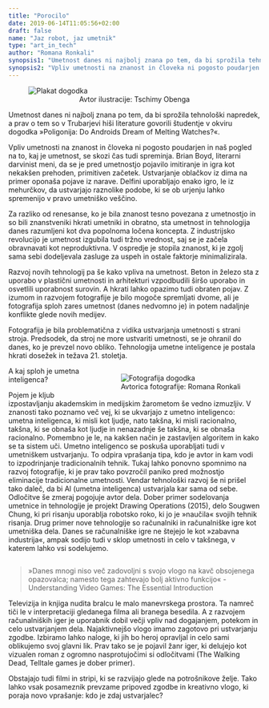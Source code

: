 ```yaml
---
title: "Porocilo"
date: 2019-06-14T11:05:56+02:00
draft: false
name: "Jaz robot, jaz umetnik"
type: "art_in_tech"
author: "Romana Ronkali"
synopsis1: "Umetnost danes ni najbolj znana po tem, da bi sprožila tehnološki napredek, a prav o tem so v Trubarjevi hiši literature govorili študentje v okviru dogodka »Poligonija: Do Androids Dream of Melting Watches?«."
synopsis2: "Vpliv umetnosti na znanost in človeka ni pogosto poudarjen in naš pogled na to, kaj je umetnost, se skozi čas tudi spreminja. Brian Boyd, literarni darvinist meni, da se je pred umetnostjo pojavilo imitiranje in igra kot nekakšen prehoden, primitiven začetek. "
---
```


<aside class="col-md-12 singleMargin mx-auto">
    <figure>
      <img class="img-fluid greyscale-img" src="/images/art_in_tech/banner.jpg" alt="Plakat dogodka"/>
      <figcaption style="text-align:center;font-size:14px">Avtor ilustracije: Tschimy Obenga</figcaption>
    </figure>
</aside>
<p class="singleMargin intro">
<span class="first-char">U</span>metnost danes ni najbolj znana po tem, da bi sprožila tehnološki napredek, a prav o tem so v Trubarjevi hiši literature govorili študentje v okviru dogodka »Poligonija: Do Androids Dream of Melting Watches?«.
</p>
<p class="singleMargin">
Vpliv umetnosti na znanost in človeka ni pogosto poudarjen in naš pogled na to, kaj je umetnost, se skozi čas tudi spreminja. Brian Boyd, literarni darvinist meni, da se je pred umetnostjo pojavilo imitiranje in igra kot nekakšen prehoden, primitiven začetek. Ustvarjanje oblačkov iz dima na primer oponaša pojave iz narave. Delfini uporabljajo enako igro, le iz mehurčkov, da ustvarjajo raznolike podobe, ki se ob urjenju lahko spremenijo v pravo umetniško veščino.
</p>
<p class="singleMargin">
Za razliko od renesanse, ko je bila znanost tesno povezana z umetnostjo in so bili znanstveniki hkrati umetniki in obratno, sta umetnost in tehnologija danes razumljeni kot dva popolnoma ločena koncepta. Z industrijsko revolucijo je umetnost izgubila tudi tržno vrednost, saj se je začela obravnavati kot neproduktivna. V ospredje je stopila znanost, ki je zgolj sama sebi dodeljevala zasluge za uspeh in ostale faktorje minimalizirala.
</p>
<p class="singleMargin">
Razvoj novih tehnologij pa še kako vpliva na umetnost. Beton in železo sta z uporabo v plastični umetnosti in arhitekturi vzpodbudili širšo uporabo in osvetlili uporabnost surovin. A hkrati lahko opazimo tudi obraten pojav. Z izumom in razvojem fotografije je bilo mogoče spremljati dvome, ali je fotografija sploh zares umetnost (danes nedvomno je) in potem nadaljnje konflikte glede novih medijev.
</p>
<p class="singleMargin">
Fotografija je bila problematična z vidika ustvarjanja umetnosti s strani stroja. Predsodek, da stroj ne more ustvariti umetnosti, se je ohranil do danes, ko je prevzel novo obliko. Tehnologija umetne inteligence je postala hkrati dosežek in težava 21. stoletja.
</p>
<aside class="col-md-7 singleMargin mx-auto" style="float:right;">
    <figure>
      <img class="img-fluid greyscale-img" src="/images/art_in_tech/fotka1.jpg" alt="Fotografija dogodka"/>
      <figcaption style="text-align:center;font-size:14px">Avtorica fotografije: Romana Ronkali</figcaption>
    </figure>
</aside>
<p class="singleMargin">
A kaj sploh je umetna inteligenca?
</p>
<p class="singleMargin">
Pojem je kljub izpostavljanju akademskim in medijskim žarometom še vedno izmuzljiv. V znanosti tako poznamo več vej, ki se ukvarjajo z umetno inteligenco: umetna inteligenca, ki misli kot ljudje, nato takšna, ki misli racionalno, takšna, ki se obnaša kot ljudje in nenazadnje še takšna, ki se obnaša racionalno. Pomembno je le, na kakšen način je zastavljen algoritem in kako se ta sistem uči.
Umetno inteligenco se poskuša uporabljati tudi v umetniškem ustvarjanju. To odpira vprašanja tipa, kdo je avtor in kam vodi to izpodrinjanje tradicionalnih tehnik. Tukaj lahko ponovno spomnimo na razvoj fotografije, ki je prav tako povzročil paniko pred možnostjo eliminacije tradicionalne umetnosti. Vendar tehnološki razvoj še ni prišel tako daleč, da bi Al (umetna inteligenca) ustvarjala kar sama od sebe. Odločitve še zmeraj pogojuje avtor dela. Dober primer sodelovanja umetnice in tehnologije je projekt Drawing Operations (2015), delo Sougwen Chung, ki pri risanju uporablja robotsko roko, ki jo je »naučila« svojih tehnik risanja.
Drug primer nove tehnologije so računalniki in računalniške igre kot umetniška dela. Danes se računalniške igre ne štejejo le kot »zabavna industrija«, ampak sodijo tudi v sklop umetnosti in celo v takšnega, v katerem lahko vsi sodelujemo.
</p>
<aside class="col-md-7 singleMargin mx-auto" style="float:left;">
    <blockquote>
	<p>»Danes  mnogi niso več zadovoljni s svojo vlogo na kavč obsojenega opazovalca; namesto tega zahtevajo bolj aktivno funkcijo«
			-	Understanding Video Games: The Essential Introduction</p>
	</blockquote>
</aside>	
<p class="singleMargin">
Televizija in knjiga nudita bralcu le malo manevrskega prostora. Ta namreč tiči le v interpretaciji gledanega filma ali branega besedila. A z razvojem računalniških iger je uporabnik dobil večji vpliv nad dogajanjem, potekom in celo ustvarjanjem dela. Najaktivnejšo vlogo imamo zagotovo pri ustvarjanju zgodbe. Izbiramo lahko naloge, ki jih bo heroj opravljal in celo sami oblikujemo svoj glavni lik. Prav tako se je pojavil žanr iger, ki delujejo kot vizualen roman z ogromno nasprotujočimi si odločitvami (The Walking Dead, Telltale games je dober primer).
</p>
<p class="singleMargin">
Obstajajo tudi filmi in stripi, ki se razvijajo glede na potrošnikove želje. Tako lahko vsak posameznik prevzame pripoved zgodbe in kreativno vlogo, ki poraja novo vprašanje: kdo je zdaj ustvarjalec?
</p>

